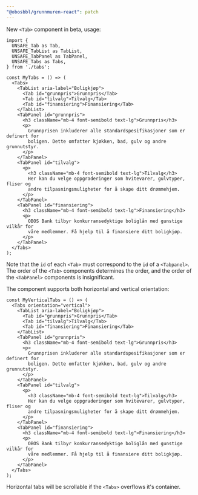 ```yaml
---
"@obosbbl/grunnmuren-react": patch
---
```


New `<Tab>` component in beta, usage:

``` tsx
import {
  UNSAFE_Tab as Tab,
  UNSAFE_TabList as TabList,
  UNSAFE_TabPanel as TabPanel,
  UNSAFE_Tabs as Tabs,
} from './tabs';

const MyTabs = () => (
  <Tabs>
    <TabList aria-label="Boligkjøp">
      <Tab id="grunnpris">Grunnpris</Tab>
      <Tab id="tilvalg">Tilvalg</Tab>
      <Tab id="finansiering">Finansiering</Tab>
    </TabList>
    <TabPanel id="grunnpris">
      <h3 className="mb-4 font-semibold text-lg">Grunnpris</h3>
      <p>
        Grunnprisen inkluderer alle standardspesifikasjoner som er definert for
        boligen. Dette omfatter kjøkken, bad, gulv og andre grunnutstyr.
      </p>
    </TabPanel>
    <TabPanel id="tilvalg">
      <p>
        <h3 className="mb-4 font-semibold text-lg">Tilvalg</h3>
        Her kan du velge oppgraderinger som hvitevarer, gulvtyper, fliser og
        andre tilpasningsmuligheter for å skape ditt drømmehjem.
      </p>
    </TabPanel>
    <TabPanel id="finansiering">
      <h3 className="mb-4 font-semibold text-lg">Finansiering</h3>
      <p>
        OBOS Bank tilbyr konkurransedyktige boliglån med gunstige vilkår for
        våre medlemmer. Få hjelp til å finansiere ditt boligkjøp.
      </p>
    </TabPanel>
  </Tabs>
);
```

Note that the `id` of each `<Tab>` must correspond to the `id` of a `<Tabpanel>`. The order of the `<Tab>` components determines the order, and the order of the `<TabPanel>` components is insignificant. 

The component supports both horizontal and vertical orientation:

``` tsx
const MyVerticalTabs = () => (
  <Tabs orientation="vertical">
    <TabList aria-label="Boligkjøp">
      <Tab id="grunnpris">Grunnpris</Tab>
      <Tab id="tilvalg">Tilvalg</Tab>
      <Tab id="finansiering">Finansiering</Tab>
    </TabList>
    <TabPanel id="grunnpris">
      <h3 className="mb-4 font-semibold text-lg">Grunnpris</h3>
      <p>
        Grunnprisen inkluderer alle standardspesifikasjoner som er definert for
        boligen. Dette omfatter kjøkken, bad, gulv og andre grunnutstyr.
      </p>
    </TabPanel>
    <TabPanel id="tilvalg">
      <p>
        <h3 className="mb-4 font-semibold text-lg">Tilvalg</h3>
        Her kan du velge oppgraderinger som hvitevarer, gulvtyper, fliser og
        andre tilpasningsmuligheter for å skape ditt drømmehjem.
      </p>
    </TabPanel>
    <TabPanel id="finansiering">
      <h3 className="mb-4 font-semibold text-lg">Finansiering</h3>
      <p>
        OBOS Bank tilbyr konkurransedyktige boliglån med gunstige vilkår for
        våre medlemmer. Få hjelp til å finansiere ditt boligkjøp.
      </p>
    </TabPanel>
  </Tabs>
);
```

Horizontal tabs will be scrollable if the `<Tabs>` overflows it's container.
